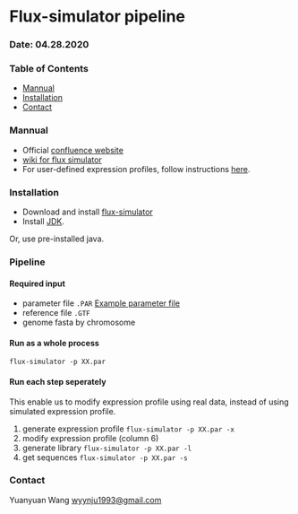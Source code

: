 # Flux-simulator pipeline
### Date: 04.28.2020


### Table of Contents
- [Mannual](#Mannual)
- [Installation](#Installation)
- [Contact](#Contact)


### Mannual
- Official [confluence website](http://confluence.sammeth.net/display/SIM/Home)
- [wiki for flux simulator](http://fluxcapacitor.wikidot.com/simulator)
- For user-defined expression profiles, follow instructions [here](http://confluence.sammeth.net/display/SIM/flux+simulator+.pro+file).


### Installation
- Download and install [flux-simulator](http://confluence.sammeth.net/display/SIM/2+-+Download)
- Install [JDK](http://www.oracle.com/technetwork/java/javase/downloads/jdk8-downloads-2133151.html).

Or, use pre-installed java.



### Pipeline
#### Required input
- parameter file `.PAR`
  [Example parameter file](paraFiles/example_unmodified.PAR)
- reference file `.GTF`
- genome fasta by chromosome


#### Run as a whole process 
`flux-simulator -p XX.par`


#### Run each step seperately
This enable us to modify expression profile using real data, instead of using simulated expression profile.

1. generate expression profile
`flux-simulator -p XX.par -x`
2. modify expression profile (column 6)
3. generate library
`flux-simulator -p XX.par -l`
4. get sequences
`flux-simulator -p XX.par -s`


### Contact
Yuanyuan Wang <wyynju1993@gmail.com>


